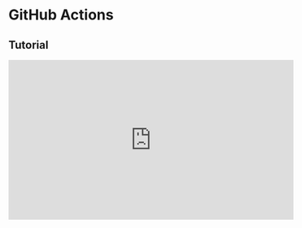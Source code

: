 # GitHub Actions

## Tutorial

<!-- markdownlint-disable MD013 -->
<div class="video-wrapper">
    <iframe width="560" height="315" src="https://www.youtube.com/embed/L4Ou9kpBHhI?si=39PSLDRSjfO8T3Tm" title="YouTube video player" frameborder="0" allow="accelerometer; autoplay; clipboard-write; encrypted-media; gyroscope; picture-in-picture; web-share" referrerpolicy="strict-origin-when-cross-origin" allowfullscreen></iframe>
</div>
<!-- markdownlint-enable MD013 -->
